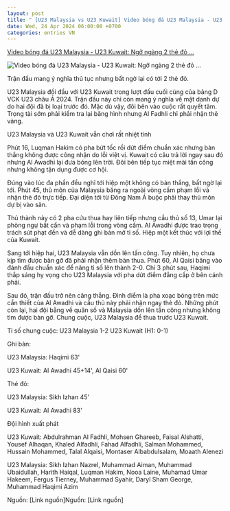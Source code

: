 ```yaml
---
layout: post
title: " [U23 Malaysia vs U23 Kuwait] Video bóng đá U23 Malaysia - U23 Kuwait: Ngỡ ngàng 2 thẻ đỏ ..."
date: Wed, 24 Apr 2024 06:00:00 +0700
categories: entries VN
---
```

[Video bóng đá U23 Malaysia - U23 Kuwait: Ngỡ ngàng 2 thẻ đỏ ...](https://www.24h.com.vn/bong-da/video-bong-da-u23-malaysia-u23-kuwait-the-do-bat-ngo-cay-dang-phat-den-u23-chau-a-c48a1562329.html)

![Video bóng đá U23 Malaysia - U23 Kuwait: Ngỡ ngàng 2 thẻ đỏ ...](https://icdn.24h.com.vn/upload/2-2024/images/2024-04-23/1-1200-1713891094-980-width1200height628-watermark.jpg)

Trận đấu mang ý nghĩa thủ tục nhưng bất ngờ lại có tới 2 thẻ đỏ.

U23 Malaysia đối đầu với U23 Kuwait trong lượt đấu cuối cùng của bảng D VCK U23 châu Á 2024. Trận đấu này chỉ còn mang ý nghĩa về mặt danh dự do hai đội đã bị loại trước đó. Mặc dù vậy, đôi bên vào cuộc rất quyết tâm. Trọng tài sớm phải kiểm tra lại băng hình nhưng Al Fadhli chỉ phải nhận thẻ vàng.

U23 Malaysia và U23 Kuwait vẫn chơi rất nhiệt tình

Phút 16, Luqman Hakim có pha bứt tốc rồi dứt điểm chuẩn xác nhưng bàn thắng không được công nhận do lỗi việt vị. Kuwait có câu trả lời ngay sau đó nhưng Al Awadhi lại đưa bóng lên trời. Đôi bên tiếp tục miệt mài tấn công nhưng không tận dụng được cơ hội.

Đúng vào lúc đa phần đều nghĩ tới hiệp một không có bàn thắng, bất ngờ lại tới. Phút 45, thủ môn của Malaysia băng ra ngoài vòng cấm phạm lỗi và nhận thẻ đỏ trực tiếp. Đại diện tới từ Đông Nam Á buộc phải thay thủ môn dự bị vào sân.

Thủ thành này có 2 pha cứu thua hay liên tiếp nhưng cầu thủ số 13, Umar lại phòng ngự bất cẩn và phạm lỗi trong vòng cấm. Al Awadhi được trao trọng trách sút phạt đền và dễ dàng ghi bàn mở tỉ số. Hiệp một kết thúc với lợi thế của Kuwait.

Sang tới hiệp hai, U23 Malaysia vẫn dồn lên tấn công. Tuy nhiên, họ chưa kịp tìm được bàn gỡ đã phải nhận thêm bàn thua. Phút 60, Al Qaisi băng vào đánh đầu chuẩn xác để nâng tỉ số lên thành 2-0. Chỉ 3 phút sau, Haqimi thắp sáng hy vọng cho U23 Malaysia với pha dứt điểm đẳng cấp ở bên cánh phải.

Sau đó, trận đấu trở nên căng thẳng. Đỉnh điểm là pha xoạc bóng trên mức cần thiết của Al Awadhi và cầu thủ này phải nhận ngay thẻ đỏ. Những phút còn lại, hai đội bằng về quân số và Malaysia dồn lên tấn công nhưng không tìm được bàn gỡ. Chung cuộc, U23 Malaysia để thua trước U23 Kuwait.

Tỉ số chung cuộc: U23 Malaysia 1-2 U23 Kuwait (H1: 0-1)

Ghi bàn:

U23 Malaysia: Haqimi 63'

U23 Kuwait: Al Awadhi 45+14', Al Qaisi 60'

Thẻ đỏ:

U23 Malaysia: Sikh Izhan 45'

U23 Kuwait: Al Awadhi 83'

Đội hình xuất phát

U23 Kuwait: Abdulrahman Al Fadhli, Mohsen Ghareeb, Faisal Alshatti, Yousef Alhaqan, Khaled Alfadhli, Fahad Alfadhli, Salman Mohammed, Hussain Mohammed, Talal Alqaisi, Montaser Albabdulsalam, Moaath Alenezi

U23 Malaysia: Sikh Izhan Nazrel, Muhammad Aiman, Muhammad Ubaidullah, Harith Haiqal, Luqman Hakim, Nooa Laine, Muhamad Umar Hakeem, Fergus Tierney, Muhammad Syahir, Daryl Sham George, Muhammad Haqimi Azim

Nguồn: [Link nguồn]Nguồn: [Link nguồn]

